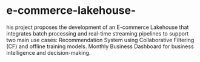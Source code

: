 # e-commerce-lakehouse-
his project proposes the development of an E-commerce Lakehouse that integrates batch processing and real-time streaming pipelines to support two main use cases: Recommendation System using Collaborative Filtering (CF) and offline training models.   Monthly Business Dashboard for business intelligence and decision-making.
